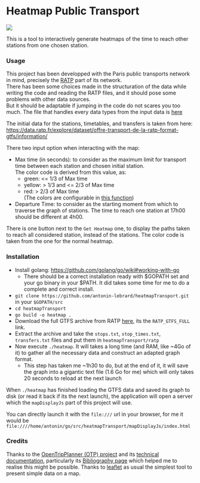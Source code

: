 # Heatmap Public Transport

<a href="https://github.com/antonin-lebrard/heatmapTransport/blob/master/showcase.mp4?raw=true" rel="Presentation of the interface, not usable for blindness affected persons, so I don't know why I write this">![](https://raw.githubusercontent.com/antonin-lebrard/heatmapTransport/master/showcase.gif)</a>

This is a tool to interactively generate heatmaps of the time to reach other stations from one chosen station.

### Usage

This project has been developped with the Paris public transports network in mind, precisely the [RATP](https://www.ratp.fr/) part of its network.<br>
There has been some choices made in the structuration of the data while writing the code and reading the RATP files, and it should pose some problems with other data sources.<br>
But it should be adaptable if jumping in the code do not scares you too much. The file that handles every data types from the input data is [here](https://github.com/antonin-lebrard/heatmapTransport/blob/master/internal/pkg/csvLoading.go)

The initial data for the stations, timetables, and transfers is taken from here: https://data.ratp.fr/explore/dataset/offre-transport-de-la-ratp-format-gtfs/information/

There two input option when interacting with the map:
- Max time (in seconds): to consider as the maximum limit for transport time between each station and chosen initial station.
   <br>The color code is derived from this value, as:
   - green: <= 1/3 of Max time
   - yellow: > 1/3 and <= 2/3 of Max time
   - red: > 2/3 of Max time<br>
   (The colors are configurable in [this function](https://github.com/antonin-lebrard/heatmapTransport/blob/master/mapDisplayJs/utils.js#L28))
- Departure Time: to consider as the starting moment from which to traverse the graph of stations. The time to reach one station at 17h00 should be different at 4h00.

There is one button next to the `Get Heatmap` one, to display the paths taken to reach all considered station, instead of the stations. The color code is taken from the one for the normal heatmap.

### Installation

- Install golang: https://github.com/golang/go/wiki#working-with-go
    - There should be a correct installation ready with $GOPATH set and your go binary in your $PATH. It did takes some time for me to do a complete and correct install.
- `git clone https://github.com/antonin-lebrard/heatmapTransport.git` in your `$GOPATH/src`
- `cd heatmapTransport`
- `go build -o heatmap .`
- Download the full GTFS archive from RATP [here](https://data.ratp.fr/explore/dataset/offre-transport-de-la-ratp-format-gtfs/information/), its the `RATP_GTFS_FULL` link.
- Extract the archive and take the `stops.txt`, `stop_times.txt`, `transfers.txt` files and put them in `heatmapTransport/ratp`
- Now execute `./heatmap`. It will takes a long time (and RAM, like ~4Go of it) to gather all the necessary data and construct an adapted graph format.
   - This step has taken me ~1h30 to do, but at the end of it, it will save the graph into a gigantic text file (1.6 Go for me) which will only takes 20 seconds to reload at the next launch

When `./heatmap` has finished loading the GTFS data and saved its graph to disk (or read it back if its the next launch), the application will open a server which the `mapDisplayJs` part of this project will use.

You can directly launch it with the `file:///` url in your browser, for me it would be `file:////home/antonin/go/src/heatmapTransport/mapDisplayJs/index.html`

### Credits

Thanks to the [OpenTripPlanner (OTP) project](http://www.opentripplanner.org/) and its [technical documentation](http://docs.opentripplanner.org/en/latest), particularly its [Bibliography page](http://docs.opentripplanner.org/en/latest/Bibliography)
which helped me to realise this might be possible.
Thanks to [leaflet](https://leafletjs.com/) as usual the simplest tool to present simple data on a map.


